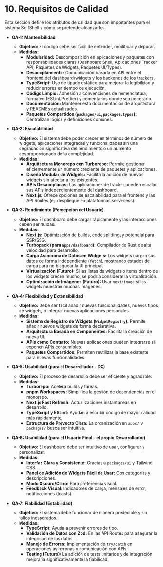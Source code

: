 # 10. Requisitos de Calidad

Esta sección define los atributos de calidad que son importantes para el sistema SelfShell y cómo se pretende alcanzarlos.

* **QA-1: Mantenibilidad**
    * **Objetivo:** El código debe ser fácil de entender, modificar y depurar.
    * **Medidas:**
        * **Modularidad:** Descomposición en aplicaciones y paquetes con responsabilidades claras (Dashboard Shell, Aplicaciones Tracker API, Paquetes de Widgets, Paquetes UI/Types).
        * **Desacoplamiento:** Comunicación basada en API entre el frontend del dashboard/widgets y los backends de los trackers.
        * **TypeScript:** Uso de tipado estático para mejorar la legibilidad y reducir errores en tiempo de ejecución.
        * **Código Limpio:** Adhesión a convenciones de nomenclatura, formateo (ESLint/Prettier) y comentarios donde sea necesario.
        * **Documentación:** Mantener esta documentación de arquitectura y READMEs actualizados.
        * **Paquetes Compartidos (`packages/ui`, `packages/types`):** Centralizan lógica y definiciones comunes.

* **QA-2: Escalabilidad**
    * **Objetivo:** El sistema debe poder crecer en términos de número de widgets, aplicaciones integradas y funcionalidades sin una degradación significativa del rendimiento o un aumento desproporcionado de la complejidad.
    * **Medidas:**
        * **Arquitectura Monorepo con Turborepo:** Permite gestionar eficientemente un número creciente de paquetes y aplicaciones.
        * **Diseño Modular de Widgets:** Facilita la adición de nuevos widgets sin afectar a los existentes.
        * **APIs Desacopladas:** Las aplicaciones de tracker pueden escalar sus APIs independientemente del dashboard.
        * **Next.js:** Ofrece opciones de escalabilidad para el frontend y las API Routes (ej. despliegue en plataformas serverless).

* **QA-3: Rendimiento (Percepción del Usuario)**
    * **Objetivo:** El dashboard debe cargar rápidamente y las interacciones deben ser fluidas.
    * **Medidas:**
        * **Next.js:** Optimización de builds, code splitting, y potencial para SSR/SSG.
        * **Turbopack (para `apps/dashboard`):** Compilador de Rust de alta velocidad para desarrollo.
        * **Carga Asíncrona de Datos en Widgets:** Los widgets cargan sus datos de forma independiente (`fetch`), mostrando estados de carga para no bloquear la UI principal.
        * **Virtualización (Futuro):** Si las listas de widgets o ítems dentro de los widgets crecen mucho, se podría considerar la virtualización.
        * **Optimización de Imágenes (Futuro):** Usar `next/image` si los widgets muestran muchas imágenes.

* **QA-4: Flexibilidad y Extensibilidad**
    * **Objetivo:** Debe ser fácil añadir nuevas funcionalidades, nuevos tipos de widgets, o integrar nuevas aplicaciones personales.
    * **Medidas:**
        * **Sistema de Registro de Widgets (`WidgetRegistry`):** Permite añadir nuevos widgets de forma declarativa.
        * **Arquitectura Basada en Componentes:** Facilita la creación de nueva UI.
        * **APIs como Contrato:** Nuevas aplicaciones pueden integrarse si exponen APIs consumibles.
        * **Paquetes Compartidos:** Permiten reutilizar la base existente para nuevas funcionalidades.

* **QA-5: Usabilidad (para el Desarrollador - DX)**
    * **Objetivo:** El proceso de desarrollo debe ser eficiente y agradable.
    * **Medidas:**
        * **Turborepo:** Acelera builds y tareas.
        * **pnpm Workspaces:** Simplifica la gestión de dependencias en el monorepo.
        * **Next.js Fast Refresh:** Actualizaciones instantáneas en desarrollo.
        * **TypeScript y ESLint:** Ayudan a escribir código de mayor calidad más rápidamente.
        * **Estructura de Proyecto Clara:** La organización en `apps/` y `packages/` busca ser intuitiva.

* **QA-6: Usabilidad (para el Usuario Final - el propio Desarrollador)**
    * **Objetivo:** El dashboard debe ser intuitivo de usar, configurar y personalizar.
    * **Medidas:**
        * **Interfaz Clara y Consistente:** Gracias a `packages/ui` y Tailwind CSS.
        * **Panel de Adición de Widgets Fácil de Usar:** Con categorías y descripciones.
        * **Modo Oscuro/Claro:** Para preferencia visual.
        * **Feedback Visual:** Indicadores de carga, mensajes de error, notificaciones (toasts).

* **QA-7: Fiabilidad (Estabilidad)**
    * **Objetivo:** El sistema debe funcionar de manera predecible y sin fallos inesperados.
    * **Medidas:**
        * **TypeScript:** Ayuda a prevenir errores de tipo.
        * **Validación de Datos con Zod:** En las API Routes para asegurar la integridad de los datos.
        * **Manejo de Errores:** Implementación de `try/catch` en operaciones asíncronas y comunicación con APIs.
        * **Testing (Futuro):** La adición de tests unitarios y de integración mejoraría significativamente la fiabilidad.
